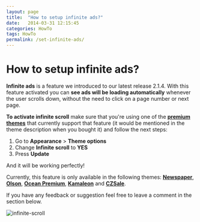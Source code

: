 ```yaml
---
layout: page
title:  "How to setup infinite ads?"
date:   2014-03-31 12:15:45
categories: HowTo
tags: HowTo
permalink: /set-infinite-ads/
---
```

# How to setup infinite ads?

**Infinite ads** is a feature we introduced to our latest release 2.1.4. With this feature activated you can **see ads will be loading automatically** whenever the user scrolls down, without the need to click on a page number or next page.

**To activate infinite scroll** make sure that you're using one of the **[premium themes](http://open-classifieds.com/market/)** that currently support that feature (it would be mentioned in the theme description when you bought it) and follow the next steps:

1. Go to **Appearance** > **Theme options** 
2. Change **Infinite scroll** to **YES** 
3. Press **Update**

And it will be working perfectly!

Currently, this feature is only available in the following themes: **[Newspaper](http://market.open-classifieds.com/themes/newspaper.html)**, **[Olson](http://market.open-classifieds.com/themes/olson.html)**, **[Ocean Premium](http://market.open-classifieds.com/themes/ocean.html)**, **[Kamaleon](http://market.open-classifieds.com/themes/kamaleon.html)** and **[CZSale](http://market.open-classifieds.com/themes/czsale.html)**.

If you have any feedback or suggestion feel free to leave a comment in the section below.

![infinite-scroll](http://open-classifieds.com/wp-content/uploads/2014/03/infinite-scroll1.png)


<!--title: How to setup infinite ads?
link: http://open-classifieds.com/2014/03/31/set-infinite-ads/
author: Kinan
description: 
post_id: 12760
created: 2014/03/31 14:15:45
created_gmt: 2014/03/31 12:15:45
comment_status: open
post_name: set-infinite-ads
status: publish
post_type: post-->

